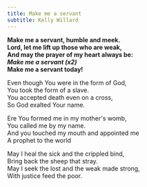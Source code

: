 ```yaml
---
title: Make me a servant
subtitle: Kelly Willard
---
```


**Make me a servant, humble and meek.   
Lord, let me lift up those who are weak,   
And may the prayer of my heart always be:   
_Make me a servant (x2)_   
Make me a servant today!**

Even though You were in the form of God,   
You took the form of a slave.   
You accepted death even on a cross,   
So God exalted Your name.

Ere You formed me in my mother's womb,   
You called me by my name.   
And you touched my mouth and appointed me   
A prophet to the world

May I heal the sick and the crippled bind,   
Bring back the sheep that stray.   
May I seek the lost and the weak made strong,   
With justice feed the poor.
